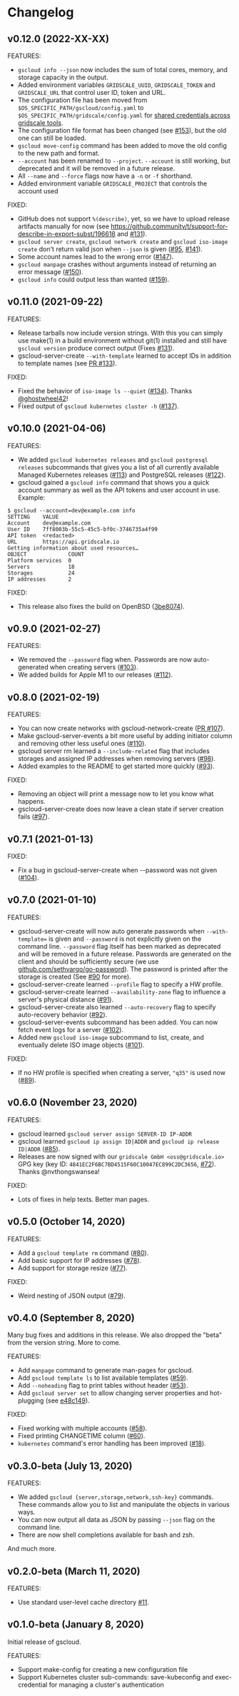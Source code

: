 # Changelog

## v0.12.0 (2022-XX-XX)

FEATURES:

* `gscloud info --json` now includes the sum of total cores, memory, and storage capacity in the output.
* Added environment variables `GRIDSCALE_UUID`, `GRIDSCALE_TOKEN` and `GRIDSCALE_URL` that control user ID, token and URL.
* The configuration file has been moved from `$OS_SPECIFIC_PATH/gscloud/config.yaml` to `$OS_SPECIFIC_PATH/gridscale/config.yaml` for [shared credentials across gridscale tools](https://github.com/gridscale/terraform-provider-gridscale/issues/183).
* The configuration file format has been changed (see [#153](https://github.com/gridscale/gscloud/pull/153)), but the old one can still be loaded.
* `gscloud move-config` command has been added to move the old config to the new path and format.
* `--account` has been renamed to `--project`. `--account` is still working, but deprecated and it will be removed in a future release.
* All `--name` and `--force` flags now have a `-n` or `-f` shorthand.
* Added environment variable `GRIDSCALE_PROJECT` that controls the account used

FIXED:
* GitHub does not support `%(describe)`, yet, so we have to upload release artifacts manually for now (see https://github.community/t/support-for-describe-in-export-subst/196618 and [#131](https://github.com/gridscale/gscloud/issues/131)).
* `gscloud server create`, `gscloud network create` and `gscloud iso-image create` don't return valid json when `--json` is given ([#95](https://github.com/gridscale/gscloud/issues/95), [#141](https://github.com/gridscale/gscloud/pull/141)).
* Some account names lead to the wrong error ([#147](https://github.com/gridscale/gscloud/issues/147)).
* `gscloud manpage` crashes without arguments instead of returning an error message ([#150](https://github.com/gridscale/gscloud/issues/150)).
* `gscloud info` could output less than wanted ([#159](https://github.com/gridscale/gscloud/pull/159)).

## v0.11.0 (2021-09-22)

FEATURES:

* Release tarballs now include version strings. With this you can simply use make(1) in a build environment without git(1) installed and still have `gscloud version` produce correct output (Fixes [#131](https://github.com/gridscale/gscloud/issues/131)).
* gscloud-server-create `--with-template` learned to accept IDs in addition to template names (see [PR #133](https://github.com/gridscale/gscloud/pull/133)).

FIXED:

* Fixed the behavior of `iso-image ls --quiet` ([#134](https://github.com/gridscale/gscloud/issues/134)). Thanks [@ghostwheel42](https://github.com/ghostwheel42)!
* Fixed output of `gscloud kubernetes cluster -h` ([#137](https://github.com/gridscale/gscloud/issues/137)).

## v0.10.0 (2021-04-06)

FEATURES:

* We added `gscloud kubernetes releases` and `gscloud postgresql releases` subcommands that gives you a list of all currently available Managed Kubernetes releases ([#113](https://github.com/gridscale/gscloud/issues/113)) and PostgreSQL releases ([#122](https://github.com/gridscale/gscloud/issues/122)).
* gscloud gained a `gscloud info` command that shows you a quick account summary as well as the API tokens and user account in use. Example:

```raw
$ gscloud --account=dev@example.com info
SETTING    VALUE
Account    dev@example.com
User ID    7ff8003b-55c5-45c5-bf0c-3746735a4f99
API token  <redacted>
URL        https://api.gridscale.io
Getting information about used resources…
OBJECT             COUNT
Platform services  0
Servers            18
Storages           24
IP addresses       2
```

FIXED:

* This release also fixes the build on OpenBSD ([3be8074](https://github.com/gridscale/gscloud/commit/3be807415a17d1ea29ea7d1bdb0493d5f825ba48)).

## v0.9.0 (2021-02-27)

FEATURES:

* We removed the `--password` flag when. Passwords are now auto-generated when creating servers ([#103](https://github.com/gridscale/gscloud/issues/103)).
* We added builds for Apple M1 to our releases ([#112](https://github.com/gridscale/gscloud/issues/112)).

## v0.8.0 (2021-02-19)

FEATURES:

* You can now create networks with gscloud-network-create ([PR #107](https://github.com/gridscale/gscloud/pull/107)).
* Make gscloud-server-events a bit more useful by adding initiator column and removing other less useful ones ([#110](https://github.com/gridscale/gscloud/issues/110)).
* gscloud server rm learned a `--include-related` flag that includes storages and assigned IP addresses when removing servers ([#98](https://github.com/gridscale/gscloud/issues/98)).
* Added examples to the README to get started more quickly ([#93](https://github.com/gridscale/gscloud/issues/93)).

FIXED:

* Removing an object will print a message now to let you know what happens.
* gscloud-server-create does now leave a clean state if server creation fails ([#97](https://github.com/gridscale/gscloud/issues/97)).

## v0.7.1 (2021-01-13)

FIXED:

* Fix a bug in gscloud-server-create when --password was not given ([#104](https://github.com/gridscale/gscloud/issues/104)).

## v0.7.0 (2021-01-10)

FEATURES:

* gscloud-server-create will now auto generate passwords when `--with-template=` is given and `--password` is not explicitly given on the command line. `--password` flag itself has been marked as deprecated and will be removed in a future release. Passwords are generated on the client and should be sufficiently secure (we use [github.com/sethvargo/go-password](https://pkg.go.dev/github.com/sethvargo/go-password)). The password is printed after the storage is created (See [#90](https://github.com/gridscale/gscloud/issues/90) for more).
* gscloud-server-create learned `--profile` flag to specify a HW profile.
* gscloud-server-create learned `--availability-zone` flag to influence a server's physical distance ([#91](https://github.com/gridscale/gscloud/issues/91)).
* gscloud-server-create also learned `--auto-recovery` flag to specify auto-recovery behavior ([#92](https://github.com/gridscale/gscloud/issues/92)).
* gscloud-server-events subcommand has been added. You can now fetch event logs for a server ([#102](https://github.com/gridscale/gscloud/issues/102)).
* Added new `gscloud iso-image` subcommand to list, create, and eventually delete ISO image objects ([#101](https://github.com/gridscale/gscloud/issues/101)).

FIXED:

* If no HW profile is specified when creating a server, `"q35"` is used now ([#89](https://github.com/gridscale/gscloud/issues/89)).

## v0.6.0 (November 23, 2020)

FEATURES:

* gscloud learned `gscloud server assign SERVER-ID IP-ADDR`
* gscloud learned `gscloud ip assign ID|ADDR` and  `gscloud ip release ID|ADDR` ([#85](https://github.com/gridscale/gscloud/issues/85)).
* Releases are now signed with our `gridscale GmbH <oss@gridscale.io>` GPG key (key ID: `4841EC2F6BC7BD4515F60C10047EC899C2DC3656`, [#72](https://github.com/gridscale/gscloud/issues/72)). Thanks @nvthongswansea!

FIXED:

* Lots of fixes in help texts. Better man pages.

## v0.5.0 (October 14, 2020)

FEATURES:

* Add a `gscloud template rm` command ([#80](https://github.com/gridscale/gscloud/issues/80)).
* Add basic support for IP addresses ([#78](https://github.com/gridscale/gscloud/issues/78)).
* Add support for storage resize ([#77](https://github.com/gridscale/gscloud/issues/77)).

FIXED:

* Weird nesting of JSON output ([#79](https://github.com/gridscale/gscloud/issues/79)).

## v0.4.0 (September 8, 2020)

Many bug fixes and additions in this release. We also dropped the "beta" from the version string. More to come.

FEATURES:

* Add `manpage` command to generate man-pages for gscloud.
* Add `gscloud template ls` to list available templates ([#59](https://github.com/gridscale/gscloud/issues/59)).
* Add `--noheading` flag to print tables without header ([#53](https://github.com/gridscale/gscloud/issues/53)).
* Add `gscloud server set` to allow changing server properties and hot-plugging (see [e48c149](https://github.com/gridscale/gscloud/commit/e48c149af4ff19fb846c7fb8288d0a6029880066)).

FIXED:

* Fixed working with multiple accounts ([#58](https://github.com/gridscale/gscloud/issues/58)).
* Fixed printing CHANGETIME column ([#60](https://github.com/gridscale/gscloud/issues/60)).
* `kubernetes` command's error handling has been improved ([#18](https://github.com/gridscale/gscloud/issues/18)).

## v0.3.0-beta (July 13, 2020)

FEATURES:

* We added `gscloud {server,storage,network,ssh-key}` commands. These commands allow you to list and manipulate the objects in various ways.
* You can now output all data as JSON by passing `--json` flag on the command line.
* There are now shell completions available for bash and zsh.

And much more.

## v0.2.0-beta (March 11, 2020)

FEATURES:

* Use standard user-level cache directory [#11](https://github.com/gridscale/gscloud/issues/11).

## v0.1.0-beta (January 8, 2020)

Initial release of gscloud.

FEATURES:

* Support make-config for creating a new configuration file
* Support Kubernetes cluster sub-commands: save-kubeconfig and exec-credential for managing a cluster's authentication
